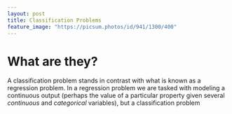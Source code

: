 ```yaml
---
layout: post
title: Classification Problems
feature_image: "https://picsum.photos/id/941/1300/400"
---
```


# What are they?
A classification problem stands in contrast with what is known as a regression problem. In a regression problem we are tasked with modeling a continuous output (perhaps the value of a particular property given several *continuous* and *categorical* variables), but a classification problem
